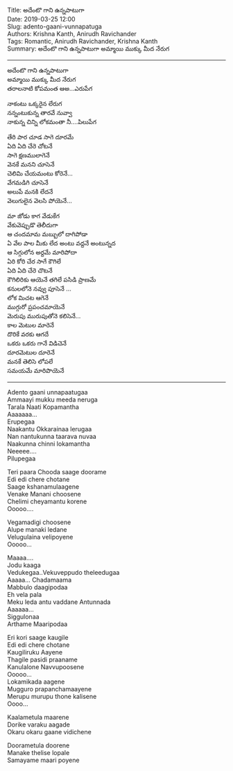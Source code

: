 Title: అదేంటొ గాని ఉన్నపాటుగా  
Date: 2019-03-25 12:00      
Slug:  adento-gaani-vunnapatuga  
Authors: Krishna Kanth, Anirudh Ravichander  
Tags: Romantic, Anirudh Ravichander, Krishna Kanth  
Summary: అదేంటొ గాని ఉన్నపాటుగా   అమ్మాయి ముక్కు మీద నేరుగ   

-----

అదేంటొ గాని ఉన్నపాటుగా       
అమ్మాయి ముక్కు మీద నేరుగ   
తరాలనాటి కోపమంత ఆఅ...ఎరుపేగ    

నాకంటు ఒక్కరైన లేరుగ   
నన్నంటుకున్న తారవే నువ్వా     
నాకున్న చిన్ని లోకమంతా నీ....పిలుపేగ   

తేరి పార చూడ సాగె దూరమే   
ఏది ఏది చేరె చోటనే      
సాగె క్షణములాగెనే    
వెనకే మనని చూసెనే  
చెలిమి చేయమంటు కోరెనే...  
వేగమడిగి చూసెనే   
అలుపే మనకి లేదనే  
వెలుగులైన వెలసి పోయెనే...  

మా జోడు కాగ వేడుకేగ   
వేకువెప్పుడొ తెలీదుగా   
ఆ చందమామ మబ్బులో దాగిపోడా      
ఏ వేల పాల మీకు లేద అంటు వద్దనే అంటున్నద  
ఆ సిగ్గులోన అర్దమే మారిపోదా   
ఏరి కోరి చేర సాగే కౌగిలే   
ఏది ఏది చేరె చొటనే   
కౌగిలిరికు ఆయెనే తగిలే పసిడి ప్రాణమే      
కనులలోనె నవ్వు పూసెనే ...  
లోక మిచట ఆగెనే   
ముగ్గురో ప్రపంచమాయెనే   
మెరుపు మురుపుతోనె కలిసెనే...  
కాల మెటుల మారెనే   
దొరికే వరకు ఆగదే  
ఒకరు ఒకరు గానే విడిచెనే  
దూరమెటుల దూరెనే    
మనకే తెలిసె లోపలే      
సమయమే మారిపొయెనే    

-----

Adento gaani unnapaatugaa  
Ammaayi mukku meeda neruga  
Tarala Naati Kopamantha  
Aaaaaaa…  
Erupegaa  
Naakantu Okkarainaa lerugaa  
Nan nantukunna taarava nuvaa  
Naakunna chinni lokamantha  
Neeeee….  
Pilupegaa  

Teri paara Chooda saage doorame  
Edi edi chere chotane  
Saage kshanamulaagene  
Venake Manani choosene  
Chelimi cheyamantu korene  
Ooooo….  

Vegamadigi choosene   
Alupe manaki ledane  
Velugulaina velipoyene  
Ooooo…

Maaaa….  
Jodu kaaga  
Vedukegaa..Vekuveppudo theleedugaa  
Aaaaa… Chadamaama  
Mabbulo daagipodaa  
Eh vela pala  
Meku leda antu vaddane Antunnada  
Aaaaaa…  
Siggulonaa  
Arthame Maaripodaa  

Eri kori saage kaugile  
Edi edi chere chotane  
Kaugiliruku Aayene  
Thagile pasidi praaname  
Kanulalone Navvupoosene  
Ooooo…  
Lokamikada aagene  
Mugguro prapanchamaayene  
Merupu murupu thone kalisene  
Oooo…  

Kaalametula maarene  
Dorike varaku aagade  
Okaru okaru gaane vidichene  

Doorametula doorene  
Manake thelise lopale  
Samayame maari poyene  